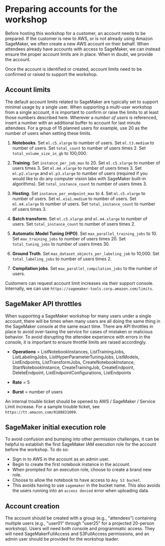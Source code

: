 # Preparing accounts for the workshop

Before hosting this workshop for a customer, an account needs to be prepared. If the customer is new to AWS, or is not already using Amazon SageMaker, we often create a new AWS account on their behalf. When attendees already have accounts with access to SageMaker, we can instead ensure the proper account limits are in place. When in doubt, we provide the account.

Once the account is identified or created, account limits need to be confirmed or raised to support the workshop.

## Account limits

The default account limits related to SageMaker are typically set to support minimal usage by a single user. When supporting a multi-user workshop from a single account, it is important to confirm or raise the limits to at least those numbers described here. Wherever a *number of users* is referenced, insert a number with an additional buffer to account for  last minute attendees. For a group of 15 planned users for example, use 20 as the number of users when setting these limits.

1. **Notebooks**. Set `ml.c5.xlarge` to number of users. Set `ml.t3.medium` to number of users. Set `total_count` to number of users times 2. Set `total_volume_size_in_gb` to 100,000.

2. **Training**. Set `instance_per_job_max` to 20. Set `ml.c5.xlarge` to number of users times 3. Set `ml.m4.xlarge` to number of users times 3. Set `ml.p2.xlarge` and `ml.p3.xlarge` to number of users (required if you would like to do any computer vision labs with SageMaker built-in algorithms). Set `total_instance_count` to number of users times 3.

3. **Hosting**. Set `instance_per_endpoint_max` to 4. Set `ml.c5.xlarge` to number of users. Set `ml.eia1.medium` to number of users. Set `ml.m4.xlarge` to number of users. Set `total_instance_count` to number of users times 3.

4. **Batch transform**. Set `ml.c5.xlarge` and `ml.m4.xlarge` to number of users. Set `total_instance_count` to number of users times 2.

5. **Automatic Model Tuning (HPO)**. Set `max_parallel_training_jobs` to 10. Set `max_training_jobs` to number of users times 20. Set `total_tuning_jobs` to number of users times 30.

6. **Ground Truth**. Set `max_dataset_objects_per_labeling_job` to 10,000. Set `total_labeling_jobs` to number of users times 2.

7. **Compilation jobs**. Set `max_parallel_compilation_jobs` to the number of users.


Customers can request account limit increases via their support console. Internally, we can use `https://sagemaker-tools.corp.amazon.com/limits`.

## SageMaker API throttles

When supporting a SageMaker workshop for many users under a single account, there will be times when many users are all doing the same thing in the SageMaker console at the same exact time. There are API throttles in place to avoid over-taxing the service for cases of mistaken or malicious behavior. To avoid disrupting the attendee experience with errors in the console, it is important to ensure throttle limits are raised accordingly.

- **Operations** = ListNotebookInstances, ListTrainingJobs, ListLabelingJobs, ListHyperParameterTuningJobs, ListModels, ListEndpoints, ListTransformJobs,
CreateNotebookInstance, StartNotebookInstance, CreateTrainingJob,
CreateEndpoint, DeleteEndpoint, ListEndpointConfigurations, ListEndpoints

- **Rate** = 5

- **Burst** = number of users

An internal trouble ticket should be opened to AWS /  SageMaker / Service Limit increase. For a sample trouble ticket, see `https://tt.amazon.com/0188831009`.

## SageMaker initial execution role

To avoid confusion and bumping into other permission challenges, it can be helpful to establish the first SageMaker IAM execution role for the account before the workshop. To do so:

- Sign in to AWS in the account as an admin user.
- Begin to create the first notebook instance in the account.
- When prompted for an execution role, choose to create a brand new role.
- Choose to allow the notebook to have access to `Any S3 bucket`.
- This avoids having to use `sagemaker` in the bucket name. This also avoids the users running into an `access denied` error when uploading data.

## Account creation

The account should be created with a group (e.g., "attendees")  containing multiple users (e.g., "user01" through "user25" for a projected 20-person workshop). Users will need both console and programmatic access. They will need SageMakerFullAccess and S3FullAccess permissions, and an admin user should be provided for the workshop leader.
